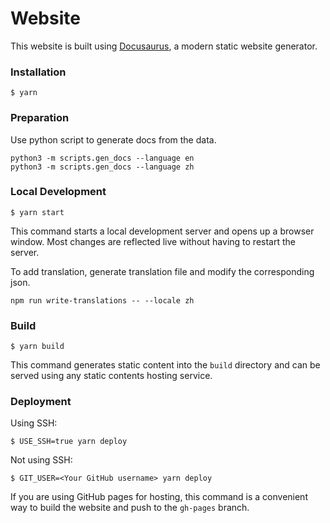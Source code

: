 # Website

This website is built using [Docusaurus](https://docusaurus.io/), a modern static website generator.

### Installation

```
$ yarn
```

### Preparation

Use python script to generate docs from the data.
```
python3 -m scripts.gen_docs --language en
python3 -m scripts.gen_docs --language zh
```

### Local Development

```
$ yarn start
```

This command starts a local development server and opens up a browser window. Most changes are reflected live without having to restart the server.

To add translation, generate translation file and modify the corresponding json.
```
npm run write-translations -- --locale zh
```

### Build

```
$ yarn build
```

This command generates static content into the `build` directory and can be served using any static contents hosting service.

### Deployment

Using SSH:

```
$ USE_SSH=true yarn deploy
```

Not using SSH:

```
$ GIT_USER=<Your GitHub username> yarn deploy
```

If you are using GitHub pages for hosting, this command is a convenient way to build the website and push to the `gh-pages` branch.

